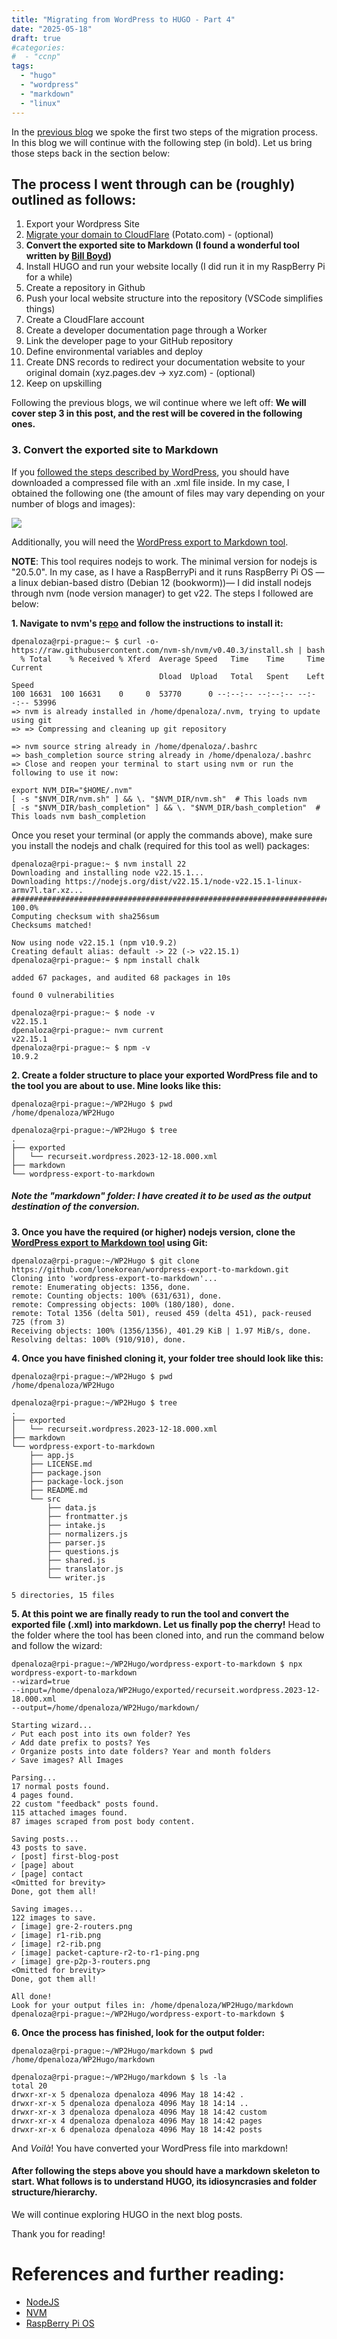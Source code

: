 ```yaml
---
title: "Migrating from WordPress to HUGO - Part 4"
date: "2025-05-18"
draft: true
#categories: 
#  - "ccnp"
tags: 
  - "hugo"
  - "wordpress"
  - "markdown"
  - "linux" 
---
```


In the [previous blog](https://recurseit.com/post/2025/03/migrating-from-wordpress-to-hugo---part-2/) we spoke the first two steps of the migration process. In this blog we will continue with the following step (in bold). Let us bring those steps back in the section below:

## The process I went through can be (roughly) outlined as follows:
1. Export your Wordpress Site
2. [Migrate your domain to CloudFlare](https://wordpress.com/support/domains/transfer-domain-registration/) (Potato.com) - (optional)
3. **Convert the exported site to Markdown (I found a wonderful tool written by [Bill Boyd](https://www.linkedin.com/in/willboyd/))**
4. Install HUGO and run your website locally (I did run it in my RaspBerry Pi for a while)
5. Create a repository in Github
6. Push your local website structure into the repository (VSCode simplifies things)
7. Create a CloudFlare account
8. Create a developer documentation page through a Worker
9. Link the developer page to your GitHub repository
10. Define environmental variables and deploy
11. Create DNS records to redirect your documentation website to your original domain (xyz.pages.dev -> xyz.com) - (optional)
12. Keep on upskilling

Following the previous blogs, we wil continue where we left off: **We will cover step 3 in this post, and the rest will be covered in the following ones.**

### 3. Convert the exported site to Markdown

If you [followed the steps described by WordPress](https://wordpress.com/support/export/), you should have downloaded a compressed file with an .xml file inside. In my case, I obtained the following one (the amount of files may vary depending on your number of blogs and images):

![](images/WP2Hugo-1.png)

Additionally, you will need the [WordPress export to Markdown tool](https://github.com/lonekorean/wordpress-export-to-markdown).

**NOTE**: This tool requires nodejs to work. The minimal version for nodejs is "20.5.0". In my case, as I have a RaspBerryPi and it runs RaspBerry Pi OS —a linux debian-based distro (Debian 12 (bookworm))— I did install nodejs through nvm (node version manager) to get v22. The steps I followed are below:

**1. Navigate to nvm's [repo](https://github.com/nvm-sh/nvm#installing-and-updating) and follow the instructions to install it:**
```
dpenaloza@rpi-prague:~ $ curl -o- https://raw.githubusercontent.com/nvm-sh/nvm/v0.40.3/install.sh | bash
  % Total    % Received % Xferd  Average Speed   Time    Time     Time  Current
                                 Dload  Upload   Total   Spent    Left  Speed
100 16631  100 16631    0     0  53770      0 --:--:-- --:--:-- --:--:-- 53996
=> nvm is already installed in /home/dpenaloza/.nvm, trying to update using git
=> => Compressing and cleaning up git repository

=> nvm source string already in /home/dpenaloza/.bashrc
=> bash_completion source string already in /home/dpenaloza/.bashrc
=> Close and reopen your terminal to start using nvm or run the following to use it now:

export NVM_DIR="$HOME/.nvm"
[ -s "$NVM_DIR/nvm.sh" ] && \. "$NVM_DIR/nvm.sh"  # This loads nvm
[ -s "$NVM_DIR/bash_completion" ] && \. "$NVM_DIR/bash_completion"  # This loads nvm bash_completion
```
Once you reset your terminal (or apply the commands above), make sure you install the nodejs and chalk (required for this tool as well) packages:
```
dpenaloza@rpi-prague:~ $ nvm install 22
Downloading and installing node v22.15.1...
Downloading https://nodejs.org/dist/v22.15.1/node-v22.15.1-linux-armv7l.tar.xz...
########################################################################## 100.0%
Computing checksum with sha256sum
Checksums matched!

Now using node v22.15.1 (npm v10.9.2)
Creating default alias: default -> 22 (-> v22.15.1)
dpenaloza@rpi-prague:~ $ npm install chalk

added 67 packages, and audited 68 packages in 10s

found 0 vulnerabilities

dpenaloza@rpi-prague:~ $ node -v
v22.15.1
dpenaloza@rpi-prague:~ nvm current
v22.15.1
dpenaloza@rpi-prague:~ $ npm -v
10.9.2
```
**2. Create a folder structure to place your exported WordPress file and to the tool you are about to use. Mine looks like this:**
```
dpenaloza@rpi-prague:~/WP2Hugo $ pwd
/home/dpenaloza/WP2Hugo

dpenaloza@rpi-prague:~/WP2Hugo $ tree
.
├── exported
│   └── recurseit.wordpress.2023-12-18.000.xml
├── markdown
└── wordpress-export-to-markdown
```
##### Note the "markdown" folder: I have created it to be used as the output destination of the conversion.

**3. Once you have the required (or higher) nodejs version, clone the [WordPress export to Markdown tool](https://github.com/lonekorean/wordpress-export-to-markdown) using Git:**
```
dpenaloza@rpi-prague:~/WP2Hugo $ git clone https://github.com/lonekorean/wordpress-export-to-markdown.git
Cloning into 'wordpress-export-to-markdown'...
remote: Enumerating objects: 1356, done.
remote: Counting objects: 100% (631/631), done.
remote: Compressing objects: 100% (180/180), done.
remote: Total 1356 (delta 501), reused 459 (delta 451), pack-reused 725 (from 3)
Receiving objects: 100% (1356/1356), 401.29 KiB | 1.97 MiB/s, done.
Resolving deltas: 100% (910/910), done.
```
**4. Once you have finished cloning it, your folder tree should look like this:**
```
dpenaloza@rpi-prague:~/WP2Hugo $ pwd
/home/dpenaloza/WP2Hugo

dpenaloza@rpi-prague:~/WP2Hugo $ tree
.
├── exported
│   └── recurseit.wordpress.2023-12-18.000.xml
├── markdown
└── wordpress-export-to-markdown
    ├── app.js
    ├── LICENSE.md
    ├── package.json
    ├── package-lock.json
    ├── README.md
    └── src
        ├── data.js
        ├── frontmatter.js
        ├── intake.js
        ├── normalizers.js
        ├── parser.js
        ├── questions.js
        ├── shared.js
        ├── translator.js
        └── writer.js

5 directories, 15 files
```
**5. At this point we are finally ready to run the tool and convert the exported file (.xml) into markdown. Let us finally pop the cherry!**
Head to the folder where the tool has been cloned into, and run the command below and follow the wizard:
```
dpenaloza@rpi-prague:~/WP2Hugo/wordpress-export-to-markdown $ npx wordpress-export-to-markdown
--wizard=true
--input=/home/dpenaloza/WP2Hugo/exported/recurseit.wordpress.2023-12-18.000.xml
--output=/home/dpenaloza/WP2Hugo/markdown/

Starting wizard...
✓ Put each post into its own folder? Yes
✓ Add date prefix to posts? Yes
✓ Organize posts into date folders? Year and month folders
✓ Save images? All Images

Parsing...
17 normal posts found.
4 pages found.
22 custom "feedback" posts found.
115 attached images found.
87 images scraped from post body content.

Saving posts...
43 posts to save.
✓ [post] first-blog-post
✓ [page] about
✓ [page] contact
<Omitted for brevity>
Done, got them all!

Saving images...
122 images to save.
✓ [image] gre-2-routers.png 
✓ [image] r1-rib.png 
✓ [image] r2-rib.png 
✓ [image] packet-capture-r2-to-r1-ping.png 
✓ [image] gre-p2p-3-routers.png 
<Omitted for brevity>
Done, got them all!

All done!
Look for your output files in: /home/dpenaloza/WP2Hugo/markdown
dpenaloza@rpi-prague:~/WP2Hugo/wordpress-export-to-markdown $ 
```
**6. Once the process has finished, look for the output folder:**
```
dpenaloza@rpi-prague:~/WP2Hugo/markdown $ pwd
/home/dpenaloza/WP2Hugo/markdown

dpenaloza@rpi-prague:~/WP2Hugo/markdown $ ls -la
total 20
drwxr-xr-x 5 dpenaloza dpenaloza 4096 May 18 14:42 .
drwxr-xr-x 5 dpenaloza dpenaloza 4096 May 18 14:14 ..
drwxr-xr-x 3 dpenaloza dpenaloza 4096 May 18 14:42 custom
drwxr-xr-x 4 dpenaloza dpenaloza 4096 May 18 14:42 pages
drwxr-xr-x 6 dpenaloza dpenaloza 4096 May 18 14:42 posts
```
And _Voilà_! You have converted your WordPress file into markdown!

#### After following the steps above you should have a markdown skeleton to start. What follows is to understand HUGO, its idiosyncrasies and folder structure/hierarchy.

We will continue exploring HUGO in the next blog posts.

Thank you for reading!

# References and further reading:
- [NodeJS](https://nodejs.org/en)
- [NVM](https://github.com/nvm-sh/nvm)
- [RaspBerry Pi OS](https://www.raspberrypi.com/software/)
